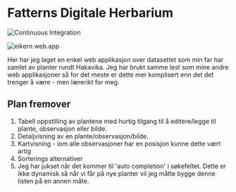 # Fatterns Digitale Herbarium
![Continuous Integration](https://github.com/smorgrav/eikernfront/workflows/Continuous%20Integration/badge.svg)

![eikern.web.app](https://eikern.web.app/)

Her har jeg laget en enkel web applikasjon over datasettet som min far har samlet av planter rundt Hakavika. 
Jeg har brukt samme lest som mine andre web applikasjoner så for det meste er dette mer komplisert enn
det det trenger å være - men lærerikt for meg. 

## Plan fremover
1. Tabell oppstilling av plantene med hurtig tilgang til å editere/legge til plante, observasjon eller bilde.
2. Detaljvisning av en plante/observasjon/bilde.
3. Kartvisning - iom alle observasjoner har en posisjon kunne dette vært artig
4. Sorterings alternativer
5. Jeg har jukset når det kommer til 'auto completion' i søkefeltet. Dette er ikke dynamisk så når vi får på nye planter vil jeg måtte bygge denne listen på en annen måte.
